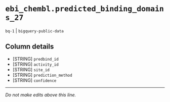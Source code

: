 # `ebi_chembl.predicted_binding_domains_27`
`bq-1` | `bigquery-public-data`

## Column details
* [STRING]    `predbind_id`
* [STRING]    `activity_id`
* [STRING]    `site_id`
* [STRING]    `prediction_method`
* [STRING]    `confidence`

-------------------------------------------------------------------------------
*Do not make edits above this line.*
